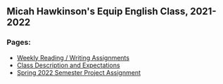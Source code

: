 Micah Hawkinson's Equip English Class, 2021-2022
---
### Pages:
* [Weekly Reading / Writing Assignments](assignments.md)
* [Class Description and Expectations](expectations.md)
* [Spring 2022 Semester Project Assignment](spring-project.md)
